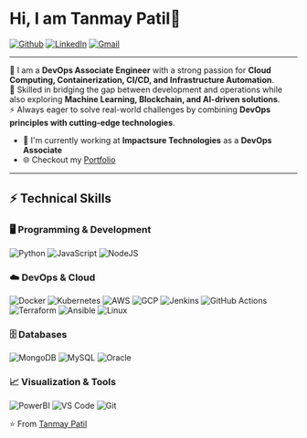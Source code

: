 # Hi, I am Tanmay Patil👋

[![Github](https://img.shields.io/badge/Github-000000?style=for-the-badge&logo=github&logoColor=white)](https://github.com/Tanmayyy209)
[![LinkedIn](https://img.shields.io/badge/LinkedIn-0077B5?style=for-the-badge&logo=linkedin&logoColor=white)](https://www.linkedin.com/in/tanmay-patil-7968a628a)
[![Gmail](https://img.shields.io/badge/Gmail-D14836?style=for-the-badge&logo=gmail&logoColor=white)](mailto:tanmaypatil209@gmail.com)

---

💼 I am a **DevOps Associate Engineer** with a strong passion for **Cloud Computing, Containerization, CI/CD, and Infrastructure Automation**.  
🚀 Skilled in bridging the gap between development and operations while also exploring **Machine Learning, Blockchain, and AI-driven solutions**.  
⚡ Always eager to solve real-world challenges by combining **DevOps principles with cutting-edge technologies**.  

- 🏢 I'm currently working at **Impactsure Technologies** as a **DevOps Associate**  
- 🌐 Checkout my [Portfolio](https://tanmayyy209.github.io/Portfolio/)  

---

## ⚡ Technical Skills  

### 🖥️ Programming & Development  
![Python](https://img.shields.io/badge/Python-3776AB?style=for-the-badge&logo=python&logoColor=white)
![JavaScript](https://img.shields.io/badge/JavaScript-F7DF1E?style=for-the-badge&logo=javascript&logoColor=black)
![NodeJS](https://img.shields.io/badge/Node.js-43853D?style=for-the-badge&logo=node.js&logoColor=white)

### ☁️ DevOps & Cloud  
![Docker](https://img.shields.io/badge/Docker-2496ED?style=for-the-badge&logo=docker&logoColor=white)
![Kubernetes](https://img.shields.io/badge/Kubernetes-326CE5?style=for-the-badge&logo=kubernetes&logoColor=white)
![AWS](https://img.shields.io/badge/AWS-232F3E?style=for-the-badge&logo=amazon-aws&logoColor=white)
![GCP](https://img.shields.io/badge/GCP-4285F4?style=for-the-badge&logo=google-cloud&logoColor=white)
![Jenkins](https://img.shields.io/badge/Jenkins-D24939?style=for-the-badge&logo=jenkins&logoColor=white)
![GitHub Actions](https://img.shields.io/badge/GitHub_Actions-2088FF?style=for-the-badge&logo=github-actions&logoColor=white)
![Terraform](https://img.shields.io/badge/Terraform-623CE4?style=for-the-badge&logo=terraform&logoColor=white)
![Ansible](https://img.shields.io/badge/Ansible-EE0000?style=for-the-badge&logo=ansible&logoColor=white)
![Linux](https://img.shields.io/badge/Linux-FCC624?style=for-the-badge&logo=linux&logoColor=black)

### 🗄️ Databases  
![MongoDB](https://img.shields.io/badge/MongoDB-4EA94B?style=for-the-badge&logo=mongodb&logoColor=white)
![MySQL](https://img.shields.io/badge/MySQL-005C84?style=for-the-badge&logo=mysql&logoColor=white)
![Oracle](https://img.shields.io/badge/Oracle-F80000?style=for-the-badge&logo=oracle&logoColor=white)


### 📈 Visualization & Tools  
![PowerBI](https://img.shields.io/badge/PowerBI-F2C811?style=for-the-badge&logo=powerbi&logoColor=black)
![VS Code](https://img.shields.io/badge/VSCode-007ACC?style=for-the-badge&logo=visual-studio-code&logoColor=white)
![Git](https://img.shields.io/badge/Git-F05032?style=for-the-badge&logo=git&logoColor=white)



⭐️ From [Tanmay Patil](https://github.com/Tanmayyy209)

